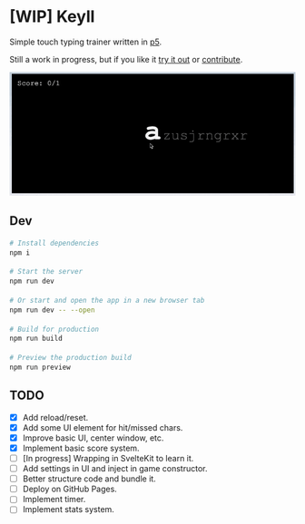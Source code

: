 # [WIP] Keyll

Simple touch typing trainer written in [p5](https://p5js.org/).

Still a work in progress, but if you like it [try it out](https://alainrk.github.io/keyll/) or [contribute](https://github.com/alainrk/keyll/pulls).

<p align="center">
  <img src='src/lib/images/demo.gif' width='600'>
</p>

## Dev

```bash
# Install dependencies
npm i

# Start the server
npm run dev

# Or start and open the app in a new browser tab
npm run dev -- --open

# Build for production
npm run build

# Preview the production build
npm run preview
```

## TODO

- [x] Add reload/reset.
- [x] Add some UI element for hit/missed chars.
- [x] Improve basic UI, center window, etc.
- [x] Implement basic score system.
- [ ] [In progress] Wrapping in SvelteKit to learn it.
- [ ] Add settings in UI and inject in game constructor.
- [ ] Better structure code and bundle it.
- [ ] Deploy on GitHub Pages.
- [ ] Implement timer.
- [ ] Implement stats system.
